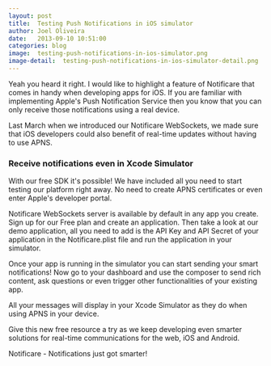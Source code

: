 ```yaml
---
layout: post
title:  Testing Push Notifications in iOS simulator
author: Joel Oliveira
date:   2013-09-10 10:51:00
categories: blog
image:  testing-push-notifications-in-ios-simulator.png
image-detail:  testing-push-notifications-in-ios-simulator-detail.png
---
```

Yeah you heard it right. I would like to highlight a feature of Notificare that comes in handy when developing apps for iOS. If you are familiar with implementing Apple's Push Notification Service then you know that you can only receive those notifications using a real device.

Last March when we introduced our Notificare WebSockets, we made sure that iOS developers could also benefit of real-time updates without having to use APNS. 

### Receive notifications even in Xcode Simulator

With our free SDK it's possible! We have included all you need to start testing our platform right away. No need to create APNS certificates or even enter Apple's developer portal.

Notificare WebSockets server is available by default in any app you create. Sign up for our Free plan and create an application. Then take a look at our demo application, all you need to add is the API Key and API Secret of your application in the Notificare.plist file and run the application in your simulator.

Once your app is running in the simulator you can start sending your smart notifications! Now go to your dashboard and use the composer to send rich content, ask questions or even trigger other functionalities of your existing app. 

All your messages will display in your Xcode Simulator as they do when using APNS in your device. 

Give this new free resource a try as we keep developing even smarter solutions for real-time communications for the web, iOS and Android.

Notificare - Notifications just got smarter!
